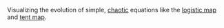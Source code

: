 Visualizing the evolution of simple, [chaotic](https://en.wikipedia.org/wiki/Chaos_theory) equations like the [logistic map](https://en.wikipedia.org/wiki/Logistic_map) and [tent map](https://en.wikipedia.org/wiki/Tent_map).
